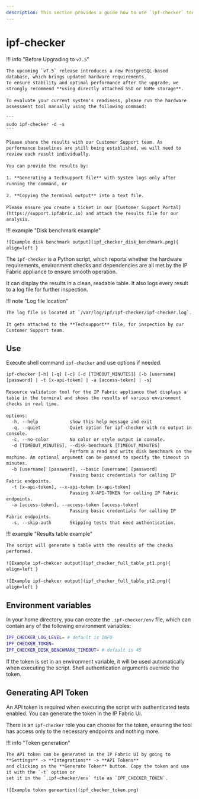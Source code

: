 ```yaml
---
description: This section provides a guide how to use `ipf-checker` tool to check IP Fabric system health.
---
```


# ipf-checker

!!! info "Before Upgrading to `v7.5`"

    The upcoming `v7.5` release introduces a new PostgreSQL-based database, which brings updated hardware requirements.
    To ensure stability and optimal performance after the upgrade, we strongly recommend **using directly attached SSD or NVMe storage**.

    To evaluate your current system's readiness, please run the hardware assessment tool manually using the following command:

    ```
    sudo ipf-checker -d -s
    ```

    Please share the results with our Customer Support team. As performance baselines are still being established, we will need to review each result individually.

    You can provide the results by:

    1. **Generating a Techsupport file** with System logs only after running the command, or

    2. **Copying the terminal output** into a text file.

    Please ensure you create a ticket in our [Customer Support Portal](https://support.ipfabric.io) and attach the results file for our analysis.

!!! example "Disk benchmark example"

    ![Example disk benchmark output](ipf_checker_disk_benchmark.png){ align=left }

The `ipf-checker` is a Python script, which reports whether the hardware requirements,
environment checks and dependencies are all met by the IP Fabric appliance to ensure smooth operation.

It can display the results in a clean, readable table. It also logs every result to a log file for further inspection.

!!! note "Log file location"

    The log file is located at `/var/log/ipf/ipf-checker/ipf-checker.log`.
    
    It gets attached to the **Techsupport** file, for inspection by our Customer Support team.

## Use

Execute shell command `ipf-checker` and use options if needed.

```shell
ipf-checker [-h] [-q] [-c] [-d [TIMEOUT_MINUTES]] [-b [username] [password] | -t [x-api-token] | -a [access-token] | -s]

Resource validation tool for the IP Fabric appliance that displays a table in the terminal and shows the results of various environment checks in real time.

options:
  -h, --help            show this help message and exit
  -q, --quiet           Quiet option for ipf-checker with no output in console.
  -c, --no-color        No color or style output in console.
  -d [TIMEOUT_MINUTES], --disk-benchmark [TIMEOUT_MINUTES]
                        Perform a read and write disk benchmark on the machine. An optional argument can be passed to specify the timeout in minutes.
  -b [username] [password], --basic [username] [password]
                        Passing basic credentials for calling IP Fabric endpoints.
  -t [x-api-token], --x-api-token [x-api-token]
                        Passing X-API-TOKEN for calling IP Fabric endpoints.
  -a [access-token], --access-token [access-token]
                        Passing basic credentials for calling IP Fabric endpoints.
  -s, --skip-auth       Skipping tests that need authentication.
```

!!! example "Results table example"

    The script will generate a table with the results of the checks performed.

    ![Example ipf-chekcer output](ipf_checker_full_table_pt1.png){ align=left }

    ![Example ipf-chekcer output](ipf_checker_full_table_pt2.png){ align=left }

## Environment variables

In your home directory, you can create the `.ipf-checker/env` file, which can
contain any of the following environment variables:

```bash
IPF_CHECKER_LOG_LEVEL= # default is INFO
IPF_CHECKER_TOKEN=
IPF_CHECKER_DISK_BENCHMARK_TIMEOUT= # default is 45
```

If the token is set in an environment variable, it will be used automatically when executing the script. Shell authentication arguments override the token.

## Generating API Token

An API token is required when executing the script with authenticated tests enabled. You can generate the token in the IP Fabric UI.

There is an `ipf-checker` role you can choose for the token, ensuring the tool has access only to the necessary endpoints and nothing more.

!!! info "Token generation"

    The API token can be generated in the IP Fabric UI by going to **Settings** -> **Integrations** -> **API Tokens** 
    and clicking on the **Generate Token** button. Copy the token and use it with the `-t` option or 
    set it in the `.ipf-checker/env` file as `IPF_CHECKER_TOKEN`.

    ![Example token geneartion](ipf_checker_token.png)
